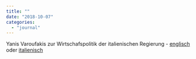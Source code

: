 ```yaml
---
title: ""
date: "2018-10-07"
categories: 
  - "journal"
---
```


Yanis Varoufakis zur Wirtschafspolitik der italienischen Regierung - [englisch](https://www.yanisvaroufakis.eu/2018/10/03/the-5s-lega-italian-government-is-continuing-the-failed-renzi-strategy-of-demanding-the-right-to-bend-the-fiscal-rules-without-demanding-a-re-assessment-of-the-fiscal-rules-interviewed-for-agi-by-ar/) oder [italienisch](https://www.agi.it/economia/manovra_yanis_varoufakis_reddito_cittadinanza_flat_tax-4439640/news/2018-10-03/)
